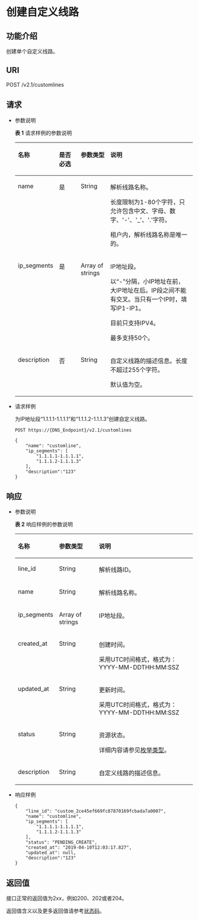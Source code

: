 # 创建自定义线路<a name="zh-cn_topic_0171265930"></a>

## 功能介绍<a name="section2763065016101"></a>

创建单个自定义线路。

## URI<a name="section53701671161015"></a>

POST /v2.1/customlines

## 请求<a name="section44958995161021"></a>

-   参数说明

    **表 1**  请求样例的参数说明

    <a name="table9470531173211"></a>
    <table><thead align="left"><tr id="row60397351173211"><th class="cellrowborder" valign="top" width="14.610000000000001%" id="mcps1.2.5.1.1"><p id="p65819295173211"><a name="p65819295173211"></a><a name="p65819295173211"></a>名称</p>
    </th>
    <th class="cellrowborder" valign="top" width="13.530000000000001%" id="mcps1.2.5.1.2"><p id="p42278174173211"><a name="p42278174173211"></a><a name="p42278174173211"></a>是否必选</p>
    </th>
    <th class="cellrowborder" valign="top" width="17.31%" id="mcps1.2.5.1.3"><p id="p26309572173211"><a name="p26309572173211"></a><a name="p26309572173211"></a>参数类型</p>
    </th>
    <th class="cellrowborder" valign="top" width="54.55%" id="mcps1.2.5.1.4"><p id="p67071922173211"><a name="p67071922173211"></a><a name="p67071922173211"></a>说明</p>
    </th>
    </tr>
    </thead>
    <tbody><tr id="row65160710173211"><td class="cellrowborder" valign="top" width="14.610000000000001%" headers="mcps1.2.5.1.1 "><p id="p21415905173211"><a name="p21415905173211"></a><a name="p21415905173211"></a>name</p>
    </td>
    <td class="cellrowborder" valign="top" width="13.530000000000001%" headers="mcps1.2.5.1.2 "><p id="p58188388173211"><a name="p58188388173211"></a><a name="p58188388173211"></a>是</p>
    </td>
    <td class="cellrowborder" valign="top" width="17.31%" headers="mcps1.2.5.1.3 "><p id="p45293229173211"><a name="p45293229173211"></a><a name="p45293229173211"></a>String</p>
    </td>
    <td class="cellrowborder" valign="top" width="54.55%" headers="mcps1.2.5.1.4 "><p id="p27471407151355"><a name="p27471407151355"></a><a name="p27471407151355"></a>解析线路名称。</p>
    <p id="p359944165211"><a name="p359944165211"></a><a name="p359944165211"></a>长度限制为1-80个字符，只允许包含中文、字母、数字、'-'、'_'、'.'字符。</p>
    <p id="p15781926114317"><a name="p15781926114317"></a><a name="p15781926114317"></a>租户内，解析线路名称是唯一的。</p>
    </td>
    </tr>
    <tr id="row34337486173211"><td class="cellrowborder" valign="top" width="14.610000000000001%" headers="mcps1.2.5.1.1 "><p id="p33154613173211"><a name="p33154613173211"></a><a name="p33154613173211"></a>ip_segments</p>
    </td>
    <td class="cellrowborder" valign="top" width="13.530000000000001%" headers="mcps1.2.5.1.2 "><p id="p28540882173211"><a name="p28540882173211"></a><a name="p28540882173211"></a>是</p>
    </td>
    <td class="cellrowborder" valign="top" width="17.31%" headers="mcps1.2.5.1.3 "><p id="p37402311173211"><a name="p37402311173211"></a><a name="p37402311173211"></a>Array of strings</p>
    </td>
    <td class="cellrowborder" valign="top" width="54.55%" headers="mcps1.2.5.1.4 "><p id="p11426141216364"><a name="p11426141216364"></a><a name="p11426141216364"></a>IP地址段。</p>
    <p id="p29108164720"><a name="p29108164720"></a><a name="p29108164720"></a>以“-”分隔，小IP地址在前，大IP地址在后。IP段之间不能有交叉。当只有一个IP时，填写IP1-IP1。</p>
    <p id="p1153895724512"><a name="p1153895724512"></a><a name="p1153895724512"></a>目前只支持IPV4。</p>
    <p id="p9966775173211"><a name="p9966775173211"></a><a name="p9966775173211"></a>最多支持50个。</p>
    </td>
    </tr>
    <tr id="row15887172512258"><td class="cellrowborder" valign="top" width="14.610000000000001%" headers="mcps1.2.5.1.1 "><p id="p5474826717742"><a name="p5474826717742"></a><a name="p5474826717742"></a>description</p>
    </td>
    <td class="cellrowborder" valign="top" width="13.530000000000001%" headers="mcps1.2.5.1.2 "><p id="p759162017742"><a name="p759162017742"></a><a name="p759162017742"></a>否</p>
    </td>
    <td class="cellrowborder" valign="top" width="17.31%" headers="mcps1.2.5.1.3 "><p id="p3220634117742"><a name="p3220634117742"></a><a name="p3220634117742"></a>String</p>
    </td>
    <td class="cellrowborder" valign="top" width="54.55%" headers="mcps1.2.5.1.4 "><p id="p6675950017742"><a name="p6675950017742"></a><a name="p6675950017742"></a>自定义线路的描述信息。长度不超过255个字符。</p>
    <p id="p10578150184319"><a name="p10578150184319"></a><a name="p10578150184319"></a>默认值为空。</p>
    </td>
    </tr>
    </tbody>
    </table>

-   请求样例

    为IP地址段“1.1.1.1-1.1.1.1”和“1.1.1.2-1.1.1.3”创建自定义线路。

    ```
    POST https://{DNS_Endpoint}/v2.1/customlines
    ```

    ```
    {
        "name": "customline",
        "ip_segments": [
            "1.1.1.1-1.1.1.1",
            "1.1.1.2-1.1.1.3"
        ],
        "description":"123"
    }
    ```


## 响应<a name="section40090803161031"></a>

-   参数说明

    **表 2**  响应样例的参数说明

    <a name="table7669703175323"></a>
    <table><thead align="left"><tr id="row52466955175323"><th class="cellrowborder" valign="top" width="17.11%" id="mcps1.2.4.1.1"><p id="p2769858175323"><a name="p2769858175323"></a><a name="p2769858175323"></a>名称</p>
    </th>
    <th class="cellrowborder" valign="top" width="23.98%" id="mcps1.2.4.1.2"><p id="p46296309175323"><a name="p46296309175323"></a><a name="p46296309175323"></a>参数类型</p>
    </th>
    <th class="cellrowborder" valign="top" width="58.91%" id="mcps1.2.4.1.3"><p id="p62697904175323"><a name="p62697904175323"></a><a name="p62697904175323"></a>说明</p>
    </th>
    </tr>
    </thead>
    <tbody><tr id="row47909891175323"><td class="cellrowborder" valign="top" width="17.11%" headers="mcps1.2.4.1.1 "><p id="p64112397175323"><a name="p64112397175323"></a><a name="p64112397175323"></a>line_id</p>
    </td>
    <td class="cellrowborder" valign="top" width="23.98%" headers="mcps1.2.4.1.2 "><p id="p1660870175323"><a name="p1660870175323"></a><a name="p1660870175323"></a>String</p>
    </td>
    <td class="cellrowborder" valign="top" width="58.91%" headers="mcps1.2.4.1.3 "><p id="p611111281615"><a name="p611111281615"></a><a name="p611111281615"></a>解析线路ID。</p>
    </td>
    </tr>
    <tr id="row6942422175323"><td class="cellrowborder" valign="top" width="17.11%" headers="mcps1.2.4.1.1 "><p id="p64097412175323"><a name="p64097412175323"></a><a name="p64097412175323"></a>name</p>
    </td>
    <td class="cellrowborder" valign="top" width="23.98%" headers="mcps1.2.4.1.2 "><p id="p44990515175323"><a name="p44990515175323"></a><a name="p44990515175323"></a>String</p>
    </td>
    <td class="cellrowborder" valign="top" width="58.91%" headers="mcps1.2.4.1.3 "><p id="p32019574175323"><a name="p32019574175323"></a><a name="p32019574175323"></a>解析线路名称。</p>
    </td>
    </tr>
    <tr id="row13978060175323"><td class="cellrowborder" valign="top" width="17.11%" headers="mcps1.2.4.1.1 "><p id="p43388342175323"><a name="p43388342175323"></a><a name="p43388342175323"></a>ip_segments</p>
    </td>
    <td class="cellrowborder" valign="top" width="23.98%" headers="mcps1.2.4.1.2 "><p id="p29596719175323"><a name="p29596719175323"></a><a name="p29596719175323"></a>Array of strings</p>
    </td>
    <td class="cellrowborder" valign="top" width="58.91%" headers="mcps1.2.4.1.3 "><p id="p30492925175323"><a name="p30492925175323"></a><a name="p30492925175323"></a>IP地址段。</p>
    </td>
    </tr>
    <tr id="row23148559175323"><td class="cellrowborder" valign="top" width="17.11%" headers="mcps1.2.4.1.1 "><p id="p36524189175323"><a name="p36524189175323"></a><a name="p36524189175323"></a>created_at</p>
    </td>
    <td class="cellrowborder" valign="top" width="23.98%" headers="mcps1.2.4.1.2 "><p id="p47080972175323"><a name="p47080972175323"></a><a name="p47080972175323"></a>String</p>
    </td>
    <td class="cellrowborder" valign="top" width="58.91%" headers="mcps1.2.4.1.3 "><p id="p15737135175323"><a name="p15737135175323"></a><a name="p15737135175323"></a>创建时间。</p>
    <p id="p664210291101"><a name="p664210291101"></a><a name="p664210291101"></a>采用UTC时间格式，格式为：YYYY-MM-DDTHH:MM:SSZ</p>
    </td>
    </tr>
    <tr id="row33465792175323"><td class="cellrowborder" valign="top" width="17.11%" headers="mcps1.2.4.1.1 "><p id="p42570937175323"><a name="p42570937175323"></a><a name="p42570937175323"></a>updated_at</p>
    </td>
    <td class="cellrowborder" valign="top" width="23.98%" headers="mcps1.2.4.1.2 "><p id="p27449776175323"><a name="p27449776175323"></a><a name="p27449776175323"></a>String</p>
    </td>
    <td class="cellrowborder" valign="top" width="58.91%" headers="mcps1.2.4.1.3 "><p id="p63703533175323"><a name="p63703533175323"></a><a name="p63703533175323"></a>更新时间。</p>
    <p id="p434917563569"><a name="p434917563569"></a><a name="p434917563569"></a>采用UTC时间格式，格式为：YYYY-MM-DDTHH:MM:SSZ</p>
    </td>
    </tr>
    <tr id="row17850883175323"><td class="cellrowborder" valign="top" width="17.11%" headers="mcps1.2.4.1.1 "><p id="p36228271175323"><a name="p36228271175323"></a><a name="p36228271175323"></a>status</p>
    </td>
    <td class="cellrowborder" valign="top" width="23.98%" headers="mcps1.2.4.1.2 "><p id="p6480061175323"><a name="p6480061175323"></a><a name="p6480061175323"></a>String</p>
    </td>
    <td class="cellrowborder" valign="top" width="58.91%" headers="mcps1.2.4.1.3 "><p id="p65781854175323"><a name="p65781854175323"></a><a name="p65781854175323"></a>资源状态。</p>
    <p id="p11440205919225"><a name="p11440205919225"></a><a name="p11440205919225"></a>详细内容请参见<a href="枚举类型.md">枚举类型</a>。</p>
    </td>
    </tr>
    <tr id="row9404657142615"><td class="cellrowborder" valign="top" width="17.11%" headers="mcps1.2.4.1.1 "><p id="p11440112513454"><a name="p11440112513454"></a><a name="p11440112513454"></a>description</p>
    </td>
    <td class="cellrowborder" valign="top" width="23.98%" headers="mcps1.2.4.1.2 "><p id="p7440625134510"><a name="p7440625134510"></a><a name="p7440625134510"></a>String</p>
    </td>
    <td class="cellrowborder" valign="top" width="58.91%" headers="mcps1.2.4.1.3 "><p id="p164409259451"><a name="p164409259451"></a><a name="p164409259451"></a>自定义线路的描述信息。</p>
    </td>
    </tr>
    </tbody>
    </table>

-   响应样例

    ```
    {
        "line_id": "custom_2ce45ef669fc87870169fcbada7a0007",
        "name": "customline",
        "ip_segments": [
            "1.1.1.1-1.1.1.1",
            "1.1.1.2-1.1.1.3"
        ],
        "status": "PENDING_CREATE",
        "created_at": "2019-04-10T12:03:17.827",
        "updated_at": null,
        "description":"123"
    }
    ```


## 返回值<a name="section9249181042119"></a>

接口正常的返回值为2xx，例如200、202或者204。

返回值含义以及更多返回值请参考[状态码](状态码.md)。

